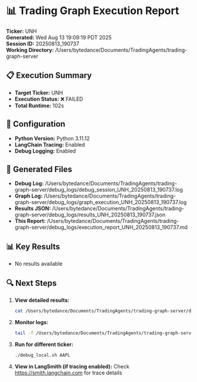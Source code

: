 # 📊 Trading Graph Execution Report

**Ticker:** UNH  
**Generated:** Wed Aug 13 19:09:19 PDT 2025  
**Session ID:** 20250813_190737  
**Working Directory:** /Users/bytedance/Documents/TradingAgents/trading-graph-server

## 📋 Execution Summary

- **Target Ticker:** UNH
- **Execution Status:** ❌ FAILED
- **Total Runtime:** 102s

## 🔧 Configuration

- **Python Version:** Python 3.11.12
- **LangChain Tracing:** Enabled
- **Debug Logging:** Enabled

## 📂 Generated Files

- **Debug Log:** /Users/bytedance/Documents/TradingAgents/trading-graph-server/debug_logs/debug_session_UNH_20250813_190737.log
- **Graph Log:** /Users/bytedance/Documents/TradingAgents/trading-graph-server/debug_logs/graph_execution_UNH_20250813_190737.log  
- **Results JSON:** /Users/bytedance/Documents/TradingAgents/trading-graph-server/debug_logs/results_UNH_20250813_190737.json
- **This Report:** /Users/bytedance/Documents/TradingAgents/trading-graph-server/debug_logs/execution_report_UNH_20250813_190737.md

## 📊 Key Results

- No results available

## 🔍 Next Steps

1. **View detailed results:**
   ```bash
   cat /Users/bytedance/Documents/TradingAgents/trading-graph-server/debug_logs/results_UNH_20250813_190737.json | jq .
   ```

2. **Monitor logs:**
   ```bash
   tail -f /Users/bytedance/Documents/TradingAgents/trading-graph-server/debug_logs/graph_execution_UNH_20250813_190737.log
   ```

3. **Run for different ticker:**
   ```bash
   ./debug_local.sh AAPL
   ```

4. **View in LangSmith (if tracing enabled):**
   Check https://smith.langchain.com for trace details

